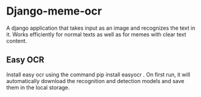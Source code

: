 # Django-meme-ocr

A django application that takes input as an image and recognizes the text  in it. Works efficiently for normal texts as well as for memes with clear text content.

## Easy OCR

Install easy ocr using the command pip install easyocr . On first run, it will automatically download the recognition and detection models and save them in the local storage.
